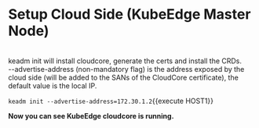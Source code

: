 # Setup Cloud Side (KubeEdge Master Node)
<br>
keadm init will install cloudcore, generate the certs and install the CRDs.   
<br>   
--advertise-address (non-mandatory flag) is the address exposed by the cloud side (will be added to the SANs of the CloudCore certificate), the default value is the local IP.  
 <br>
 
`keadm init --advertise-address=172.30.1.2`{{execute HOST1}}


**Now you can see KubeEdge cloudcore is running.**
